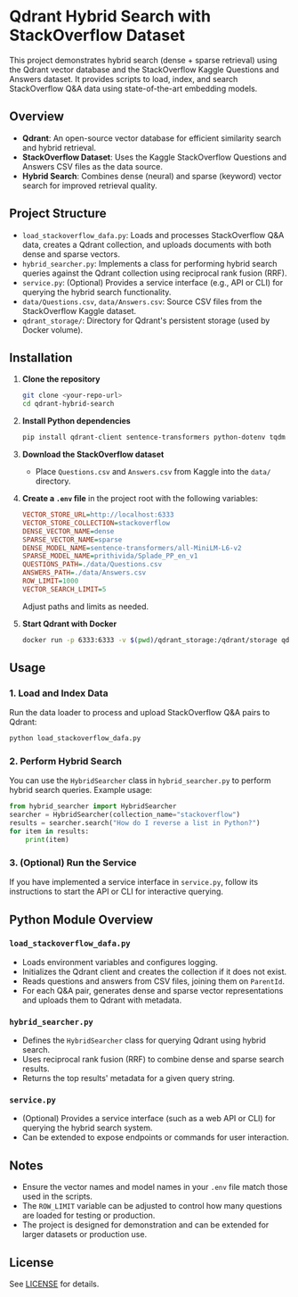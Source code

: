 # Qdrant Hybrid Search with StackOverflow Dataset

This project demonstrates hybrid search (dense + sparse retrieval) using the Qdrant vector database and the StackOverflow Kaggle Questions and Answers dataset. It provides scripts to load, index, and search StackOverflow Q&A data using state-of-the-art embedding models.

## Overview

- **Qdrant**: An open-source vector database for efficient similarity search and hybrid retrieval.
- **StackOverflow Dataset**: Uses the Kaggle StackOverflow Questions and Answers CSV files as the data source.
- **Hybrid Search**: Combines dense (neural) and sparse (keyword) vector search for improved retrieval quality.

## Project Structure

- `load_stackoverflow_dafa.py`: Loads and processes StackOverflow Q&A data, creates a Qdrant collection, and uploads documents with both dense and sparse vectors.
- `hybrid_searcher.py`: Implements a class for performing hybrid search queries against the Qdrant collection using reciprocal rank fusion (RRF).
- `service.py`: (Optional) Provides a service interface (e.g., API or CLI) for querying the hybrid search functionality.
- `data/Questions.csv`, `data/Answers.csv`: Source CSV files from the StackOverflow Kaggle dataset.
- `qdrant_storage/`: Directory for Qdrant's persistent storage (used by Docker volume).

## Installation

1. **Clone the repository**
   ```bash
   git clone <your-repo-url>
   cd qdrant-hybrid-search
   ```

2. **Install Python dependencies**
   ```bash
   pip install qdrant-client sentence-transformers python-dotenv tqdm
   ```

3. **Download the StackOverflow dataset**
   - Place `Questions.csv` and `Answers.csv` from Kaggle into the `data/` directory.

4. **Create a `.env` file** in the project root with the following variables:
   ```ini
   VECTOR_STORE_URL=http://localhost:6333
   VECTOR_STORE_COLLECTION=stackoverflow
   DENSE_VECTOR_NAME=dense
   SPARSE_VECTOR_NAME=sparse
   DENSE_MODEL_NAME=sentence-transformers/all-MiniLM-L6-v2
   SPARSE_MODEL_NAME=prithivida/Splade_PP_en_v1
   QUESTIONS_PATH=./data/Questions.csv
   ANSWERS_PATH=./data/Answers.csv
   ROW_LIMIT=1000
   VECTOR_SEARCH_LIMIT=5
   ```
   Adjust paths and limits as needed.

5. **Start Qdrant with Docker**
   ```bash
   docker run -p 6333:6333 -v $(pwd)/qdrant_storage:/qdrant/storage qdrant/qdrant
   ```

## Usage

### 1. Load and Index Data
Run the data loader to process and upload StackOverflow Q&A pairs to Qdrant:
```bash
python load_stackoverflow_dafa.py
```

### 2. Perform Hybrid Search
You can use the `HybridSearcher` class in `hybrid_searcher.py` to perform hybrid search queries. Example usage:

```python
from hybrid_searcher import HybridSearcher
searcher = HybridSearcher(collection_name="stackoverflow")
results = searcher.search("How do I reverse a list in Python?")
for item in results:
    print(item)
```

### 3. (Optional) Run the Service
If you have implemented a service interface in `service.py`, follow its instructions to start the API or CLI for interactive querying.

## Python Module Overview

### `load_stackoverflow_dafa.py`
- Loads environment variables and configures logging.
- Initializes the Qdrant client and creates the collection if it does not exist.
- Reads questions and answers from CSV files, joining them on `ParentId`.
- For each Q&A pair, generates dense and sparse vector representations and uploads them to Qdrant with metadata.

### `hybrid_searcher.py`
- Defines the `HybridSearcher` class for querying Qdrant using hybrid search.
- Uses reciprocal rank fusion (RRF) to combine dense and sparse search results.
- Returns the top results' metadata for a given query string.

### `service.py`
- (Optional) Provides a service interface (such as a web API or CLI) for querying the hybrid search system.
- Can be extended to expose endpoints or commands for user interaction.

## Notes
- Ensure the vector names and model names in your `.env` file match those used in the scripts.
- The `ROW_LIMIT` variable can be adjusted to control how many questions are loaded for testing or production.
- The project is designed for demonstration and can be extended for larger datasets or production use.

## License

See [LICENSE](LICENSE) for details.
